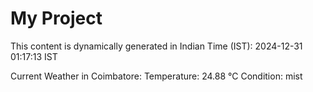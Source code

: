 # My Project

This content is dynamically generated in Indian Time (IST): 2024-12-31 01:17:13 IST


Current Weather in Coimbatore:
Temperature: 24.88 °C
Condition: mist
